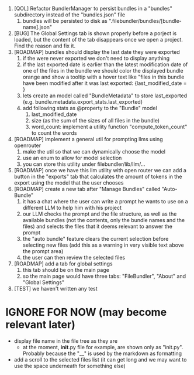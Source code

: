 1. [QOL] Refactor BundlerManager to persist bundles in a "bundles" subdirectory instead of the "bundles.json" file
   1. bundles will be persisted to disk as ".filebundler/bundles/[bundle-name].json"
2. [BUG] The Global Settings tab is shown properly before a porject is loaded, but the content of the tab disappears once we open a project. Find the reason and fix it.
3. [ROADMAP] bundles should display the last date they were exported
   1. if the were never exported we don't need to display anything
   2. if the last exported date is earlier than the latest modification date of one of the files in the bundle we should color the displayed bundle orange and show a tooltip with a hover text like "files in this bundle have been modified after it was last exported: {last_modified_date = }
   3. lets create an model called "BundleMetadata" to store last_exported (e.g. bundle.metadata.export_stats.last_exported)
   4. add following stats as @property to the "Bundle" model 
      1. last_modified_date
      2. size (as the sum of the sizes of all files in the bundle)
      3. word_count: implement a utility function "compute_token_count" to count the words
4. [ROADMAP] implement a general util for prompting llms using openrouter
   1. make the util so that we can dynamically choose the model
   2. use an enum to allow for model selection
   3. you can store this utility under filebundler/lib/llm/...
5. [ROADMAP] once we have this llm utility with open router we can add a button in the "exports" tab that calculates the amount of tokens in the export using the model that the user chooses
6. [ROADMAP] create a new tab after "Manage Bundles" called "Auto-Bundle"
   1. it has a chat where the user can write a prompt he wants to use on a different LLM to help him with his project
   2. our LLM checks the prompt and the file structure, as well as the available bundles (not the contents, only the bundle names and the files) and selects the files that it deems relevant to answer the prompt
   3. the "auto bundle" feature clears the current selection before selecting new files (add this as a warning in very visible text above the prompt area)
   4. the user can then review the selected files
7.  [ROADMAP] add a tab for global settings
    1.  this tab should be on the main page
    2.  so the main page would have three tabs: "FileBundler", "About" and "Global Settings"
8.  [TEST] we haven't written any test


# IGNORE FOR NOW (may become relevant later)
- display file name in the file tree as they are
  - at the moment, __init__.py file for example, are shown only as "init.py". Probably because the "__" is used by the markdown as formatting
- add a scroll to the selected files list (it can get long and we may want to use the space underneath for something else)